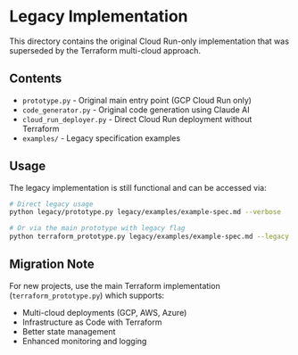 # Legacy Implementation

This directory contains the original Cloud Run-only implementation that was superseded by the Terraform multi-cloud approach.

## Contents

- `prototype.py` - Original main entry point (GCP Cloud Run only)
- `code_generator.py` - Original code generation using Claude AI
- `cloud_run_deployer.py` - Direct Cloud Run deployment without Terraform
- `examples/` - Legacy specification examples

## Usage

The legacy implementation is still functional and can be accessed via:

```bash
# Direct legacy usage
python legacy/prototype.py legacy/examples/example-spec.md --verbose

# Or via the main prototype with legacy flag
python terraform_prototype.py legacy/examples/example-spec.md --legacy
```

## Migration Note

For new projects, use the main Terraform implementation (`terraform_prototype.py`) which supports:
- Multi-cloud deployments (GCP, AWS, Azure)
- Infrastructure as Code with Terraform
- Better state management
- Enhanced monitoring and logging
